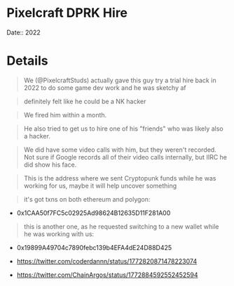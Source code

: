 # Pixelcraft DPRK Hire

Date:: 2022

# Details

> We (@PixelcraftStuds) actually gave this guy try a trial hire back in 2022 to do some game dev work and he was sketchy af

> definitely felt like he could be a NK hacker

> We fired him within a month.

> He also tried to get us to hire one of his "friends" who was likely also a hacker.

> We did have some video calls with him, but they weren't recorded. Not sure if Google records all of their video calls internally, but IIRC he did show his face. 

> This is the address where we sent Cryptopunk funds while he was working for us, maybe it will help uncover something

> it's got txns on both ethereum and polygon:

- 0x1CAA50f7FC5c02925Ad98624B12635D11F281A00 

> this is another one, as he requested switching to a new wallet while he was working with us: 

- 0x19899A49704c7890febc139b4EFA4dE24D88D425

- https://twitter.com/coderdannn/status/1772820871478223074

- https://twitter.com/ChainArgos/status/1772884592552452594